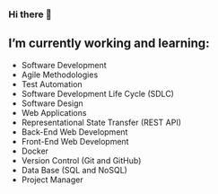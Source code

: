 ### Hi there 👋

<!--
**sayfelanjos/sayfelanjos** is a ✨ _special_ ✨ repository because its `README.md` (this file) appears on your GitHub profile.

Here are some ideas to get you started:

- 🔭 I’m currently working on ...
- 🌱 I’m currently learning ...
- 👯 I’m looking to collaborate on ...
- 🤔 I’m looking for help with ...
- 💬 Ask me about ...
- 📫 How to reach me: ...
- 😄 Pronouns: ...
- ⚡ Fun fact: ...
-->
## I’m currently working and learning:

* Software Development
* Agile Methodologies 
* Test Automation 
* Software Development Life Cycle (SDLC)
* Software Design
* Web Applications
* Representational State Transfer (REST API)
* Back-End Web Development
* Front-End Web Development
* Docker
* Version Control (Git and GitHub)
* Data Base (SQL and NoSQL)
* Project Manager
